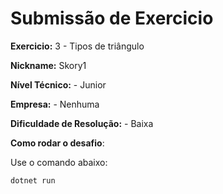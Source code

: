 # Submissão de Exercicio

**Exercicio:** 3 - Tipos de triângulo

**Nickname:** Skory1

**Nível Técnico:** - Junior

**Empresa:** - Nenhuma

**Dificuldade de Resolução:** - Baixa

**Como rodar o desafio**: 

Use o comando abaixo: 
```bash
dotnet run
```